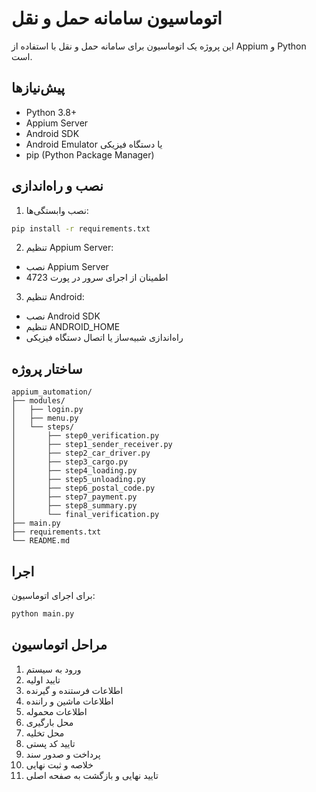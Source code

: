 # اتوماسیون سامانه حمل و نقل

این پروژه یک اتوماسیون برای سامانه حمل و نقل با استفاده از Appium و Python است.

## پیش‌نیازها

- Python 3.8+
- Appium Server
- Android SDK
- Android Emulator یا دستگاه فیزیکی
- pip (Python Package Manager)

## نصب و راه‌اندازی

1. نصب وابستگی‌ها:
```bash
pip install -r requirements.txt
```

2. تنظیم Appium Server:
- نصب Appium Server
- اطمینان از اجرای سرور در پورت 4723

3. تنظیم Android:
- نصب Android SDK
- تنظیم ANDROID_HOME
- راه‌اندازی شبیه‌ساز یا اتصال دستگاه فیزیکی

## ساختار پروژه

```
appium_automation/
├── modules/
│   ├── login.py
│   ├── menu.py
│   └── steps/
│       ├── step0_verification.py
│       ├── step1_sender_receiver.py
│       ├── step2_car_driver.py
│       ├── step3_cargo.py
│       ├── step4_loading.py
│       ├── step5_unloading.py
│       ├── step6_postal_code.py
│       ├── step7_payment.py
│       ├── step8_summary.py
│       └── final_verification.py
├── main.py
├── requirements.txt
└── README.md
```

## اجرا

برای اجرای اتوماسیون:

```bash
python main.py
```

## مراحل اتوماسیون

1. ورود به سیستم
2. تایید اولیه
3. اطلاعات فرستنده و گیرنده
4. اطلاعات ماشین و راننده
5. اطلاعات محموله
6. محل بارگیری
7. محل تخلیه
8. تایید کد پستی
9. پرداخت و صدور سند
10. خلاصه و ثبت نهایی
11. تایید نهایی و بازگشت به صفحه اصلی 
